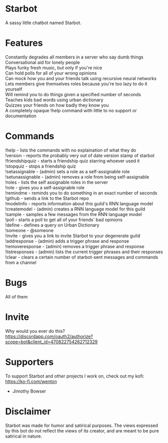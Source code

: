 # Starbot
A sassy little chatbot named Starbot.

# Features
Constantly degrades all members in a server who say dumb things  
Conversational aid for lonely people  
Plays funky fresh music, but only if you're nice  
Can hold polls for all of your wrong opinions  
Can mock how you and your friends talk using recursive neural networks  
Lets members give themselves roles because you're too lazy to do it yourself  
Will remind you to do things given a specified number of seconds  
Teaches kids bad words using urban dictionary  
Quizzes your friends on how badly they know you  
A completely opaque !help command with little to no support or documentation  

# Commands
!help - lists the commands with no explaination of what they do  
!version - reports the probably very out of date version stamp of starbot  
!friendshipquiz - starts a friendship quiz starring whoever used it  
!stopquiz - stops a friendship quiz  
!setassignable - (admin) sets a role as a self-assignable role  
!setunassignable - (admin) removes a role from being self-assignable  
!roles - lists the self assignable roles in the server  
!role - gives you a self-assignable role  
!remindme - reminds you to do something in an exact number of seconds  
!github - sends a link to the Starbot repo  
!modelinfo - reports information about this guild's RNN language model  
!createmodel - (admin) creates a RNN language model for this guild  
!sample - samples a few messages from the RNN language model  
!poll - starts a poll to get all of your friends' bad opinions  
!define - defines a query on Urban Dictionary  
!someone - @someone  
!invite - gives you a link to invite Starbot to your degenerate guild  
!addresponse - (admin) adds a trigger phrase and response  
!removeresponse - (admin) removes a trigger phrase and response  
!listresponses - (admin) lists the current trigger phrases and their responses  
!clear - clears a certain number of starbot-sent messages and commands from a channel  

# Bugs
All of them  

# Invite
Why would you ever do this?  
https://discordapp.com/oauth2/authorize?scope=bot&client_id=470822754262712329  

# Supporters  
To support Starbot and other projects I work on, check out my kofi: https://ko-fi.com/wenton  
<ul>
<li>Jimothy Bowser</li>
</ul>

# Disclaimer
Starbot was made for humor and satirical purposes. The views expressed by this bot do not reflect the views of its creator, and are meant to be pure satirical in nature.
